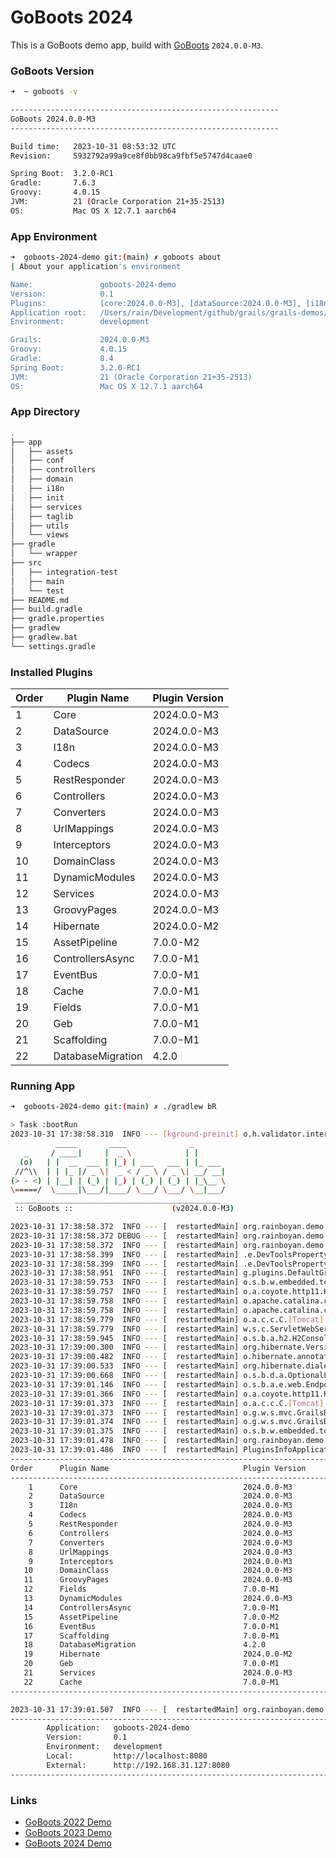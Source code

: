 # GoBoots 2024

This is a GoBoots demo app, build with [GoBoots](https://github.com/rainboyan/GoBoots) `2024.0.0-M3`.

### GoBoots Version

```bash
➜  ~ goboots -v

------------------------------------------------------------
GoBoots 2024.0.0-M3
------------------------------------------------------------

Build time:   2023-10-31 08:53:32 UTC
Revision:     5932792a99a9ce8f0bb98ca9fbf5e5747d4caae0

Spring Boot:  3.2.0-RC1
Gradle:       7.6.3
Groovy:       4.0.15
JVM:          21 (Oracle Corporation 21+35-2513)
OS:           Mac OS X 12.7.1 aarch64
```

### App Environment

```bash
➜  goboots-2024-demo git:(main) ✗ goboots about
| About your application's environment

Name:               goboots-2024-demo
Version:            0.1
Plugins:            [core:2024.0.0-M3], [dataSource:2024.0.0-M3], [i18n:2024.0.0-M3], [codecs:2024.0.0-M3], [restResponder:2024.0.0-M3], [controllers:2024.0.0-M3], [converters:2024.0.0-M3], [urlMappings:2024.0.0-M3], [interceptors:2024.0.0-M3], [domainClass:2024.0.0-M3], [services:2024.0.0-M3], [groovyPages:2024.0.0-M3], [cache:7.0.0-M1], [controllersAsync:7.0.0-M1], [fields:7.0.0-M1], [hibernate:2024.0.0-M2], [assetPipeline:7.0.0-M2], [scaffolding:7.0.0-M1], [eventBus:7.0.0-M1], [dynamicModules:2024.0.0-M3], [geb:7.0.0-M1], [databaseMigration:4.2.0]
Application root:   /Users/rain/Development/github/grails/grails-demos/goboots-2024-demo
Environment:        development

Grails:             2024.0.0-M3
Groovy:             4.0.15
Gradle:             8.4
Spring Boot:        3.2.0-RC1
JVM:                21 (Oracle Corporation 21+35-2513)
OS:                 Mac OS X 12.7.1 aarch64
```

### App Directory

```bash
.
├── app
│   ├── assets
│   ├── conf
│   ├── controllers
│   ├── domain
│   ├── i18n
│   ├── init
│   ├── services
│   ├── taglib
│   ├── utils
│   └── views
├── gradle
│   └── wrapper
├── src
│   ├── integration-test
│   ├── main
│   └── test
├── README.md
├── build.gradle
├── gradle.properties
├── gradlew
├── gradlew.bat
└── settings.gradle
```

### Installed Plugins

| Order   |   Plugin Name        |  Plugin Version               |
|---------|----------------------|-------------------------------|
|    1    |  Core                |  2024.0.0-M3                  |
|    2    |  DataSource          |  2024.0.0-M3                  |
|    3    |  I18n                |  2024.0.0-M3                  |
|    4    |  Codecs              |  2024.0.0-M3                  |
|    5    |  RestResponder       |  2024.0.0-M3                  |
|    6    |  Controllers         |  2024.0.0-M3                  |
|    7    |  Converters          |  2024.0.0-M3                  |
|    8    |  UrlMappings         |  2024.0.0-M3                  |
|    9    |  Interceptors        |  2024.0.0-M3                  |
|   10    |  DomainClass         |  2024.0.0-M3                  |
|   11    |  DynamicModules      |  2024.0.0-M3                  |
|   12    |  Services            |  2024.0.0-M3                  |
|   13    |  GroovyPages         |  2024.0.0-M3                  |
|   14    |  Hibernate           |  2024.0.0-M2                  |
|   15    |  AssetPipeline       |  7.0.0-M2                     |
|   16    |  ControllersAsync    |  7.0.0-M1                     |
|   17    |  EventBus            |  7.0.0-M1                     |
|   18    |  Cache               |  7.0.0-M1                     |
|   19    |  Fields              |  7.0.0-M1                     |
|   20    |  Geb                 |  7.0.0-M1                     |
|   21    |  Scaffolding         |  7.0.0-M1                     |
|   22    |  DatabaseMigration   |  4.2.0                        |


### Running App

```bash
➜  goboots-2024-demo git:(main) ✗ ./gradlew bR

> Task :bootRun
2023-10-31 17:38:58.310  INFO --- [kground-preinit] o.h.validator.internal.util.Version      : HV000001: Hibernate Validator 8.0.1.Final
          _____       ____              _
   _     / ____|     |  _ \            | |
  (o)   | |  __  ___ | |_) | ___   ___ | |_ ___
 //^\\  | | |_ |/ _ \|  _ < / _ \ / _ \| __/ __|
(> - <) | |__| | (_) | |_) | (_) | (_) | |_\__ \
\=====/  \_____|\___/|____/ \___/ \___/ \__|___/
 ______________________________________________
 :: GoBoots ::                      (v2024.0.0-M3)

2023-10-31 17:38:58.372  INFO --- [  restartedMain] org.rainboyan.demo.Application           : Starting Application using Java 21 with PID 29860 (/Users/rain/Development/github/grails/grails-demos/goboots-2024-demo/build/classes/groovy/main started by rain in /Users/rain/Development/github/grails/grails-demos/goboots-2024-demo)
2023-10-31 17:38:58.372 DEBUG --- [  restartedMain] org.rainboyan.demo.Application           : Running with Spring Boot v3.2.0-RC1, Spring v6.1.0-RC1
2023-10-31 17:38:58.372  INFO --- [  restartedMain] org.rainboyan.demo.Application           : The following 1 profile is active: "development"
2023-10-31 17:38:58.399  INFO --- [  restartedMain] .e.DevToolsPropertyDefaultsPostProcessor : Devtools property defaults active! Set 'spring.devtools.add-properties' to 'false' to disable
2023-10-31 17:38:58.399  INFO --- [  restartedMain] .e.DevToolsPropertyDefaultsPostProcessor : For additional web related logging consider setting the 'logging.level.web' property to 'DEBUG'
2023-10-31 17:38:58.951  INFO --- [  restartedMain] g.plugins.DefaultGrailsPluginManager     : Total 22 plugins loaded successfully, take in 119 ms
2023-10-31 17:38:59.753  INFO --- [  restartedMain] o.s.b.w.embedded.tomcat.TomcatWebServer  : Tomcat initialized with port 8080 (http)
2023-10-31 17:38:59.757  INFO --- [  restartedMain] o.a.coyote.http11.Http11NioProtocol      : Initializing ProtocolHandler ["http-nio-8080"]
2023-10-31 17:38:59.758  INFO --- [  restartedMain] o.apache.catalina.core.StandardService   : Starting service [Tomcat]
2023-10-31 17:38:59.758  INFO --- [  restartedMain] o.apache.catalina.core.StandardEngine    : Starting Servlet engine: [Apache Tomcat/10.1.15]
2023-10-31 17:38:59.779  INFO --- [  restartedMain] o.a.c.c.C.[Tomcat].[localhost].[/]       : Initializing Spring embedded WebApplicationContext
2023-10-31 17:38:59.779  INFO --- [  restartedMain] w.s.c.ServletWebServerApplicationContext : Root WebApplicationContext: initialization completed in 1380 ms
2023-10-31 17:38:59.945  INFO --- [  restartedMain] o.s.b.a.h2.H2ConsoleAutoConfiguration    : H2 console available at '/h2-console'. Database available at 'jdbc:h2:mem:devDb'
2023-10-31 17:39:00.300  INFO --- [  restartedMain] org.hibernate.Version                    : HHH000412: Hibernate ORM core version 5.6.15.Final
2023-10-31 17:39:00.482  INFO --- [  restartedMain] o.hibernate.annotations.common.Version   : HCANN000001: Hibernate Commons Annotations {5.1.2.Final}
2023-10-31 17:39:00.533  INFO --- [  restartedMain] org.hibernate.dialect.Dialect            : HHH000400: Using dialect: org.hibernate.dialect.H2Dialect
2023-10-31 17:39:00.668  INFO --- [  restartedMain] o.s.b.d.a.OptionalLiveReloadServer       : LiveReload server is running on port 35729
2023-10-31 17:39:01.146  INFO --- [  restartedMain] o.s.b.a.e.web.EndpointLinksResolver      : Exposing 15 endpoint(s) beneath base path '/actuator'
2023-10-31 17:39:01.366  INFO --- [  restartedMain] o.a.coyote.http11.Http11NioProtocol      : Starting ProtocolHandler ["http-nio-8080"]
2023-10-31 17:39:01.373  INFO --- [  restartedMain] o.a.c.c.C.[Tomcat].[localhost].[/]       : Initializing Spring GrailsDispatcherServlet 'dispatcherServlet'
2023-10-31 17:39:01.373  INFO --- [  restartedMain] o.g.w.s.mvc.GrailsDispatcherServlet      : Initializing Servlet 'dispatcherServlet'
2023-10-31 17:39:01.374  INFO --- [  restartedMain] o.g.w.s.mvc.GrailsDispatcherServlet      : Completed initialization in 1 ms
2023-10-31 17:39:01.375  INFO --- [  restartedMain] o.s.b.w.embedded.tomcat.TomcatWebServer  : Tomcat started on port 8080 (http) with context path ''
2023-10-31 17:39:01.478  INFO --- [  restartedMain] org.rainboyan.demo.Application           : Started Application in 3.316 seconds (process running for 3.756)
2023-10-31 17:39:01.486  INFO --- [  restartedMain] PluginsInfoApplicationContextInitializer :
----------------------------------------------------------------------------------------------
Order      Plugin Name                              Plugin Version                     Enabled
----------------------------------------------------------------------------------------------
    1      Core                                     2024.0.0-M3                              Y
    2      DataSource                               2024.0.0-M3                              Y
    3      I18n                                     2024.0.0-M3                              Y
    4      Codecs                                   2024.0.0-M3                              Y
    5      RestResponder                            2024.0.0-M3                              Y
    6      Controllers                              2024.0.0-M3                              Y
    7      Converters                               2024.0.0-M3                              Y
    8      UrlMappings                              2024.0.0-M3                              Y
    9      Interceptors                             2024.0.0-M3                              Y
   10      DomainClass                              2024.0.0-M3                              Y
   11      GroovyPages                              2024.0.0-M3                              Y
   12      Fields                                   7.0.0-M1                                 Y
   13      DynamicModules                           2024.0.0-M3                              Y
   14      ControllersAsync                         7.0.0-M1                                 Y
   15      AssetPipeline                            7.0.0-M2                                 Y
   16      EventBus                                 7.0.0-M1                                 Y
   17      Scaffolding                              7.0.0-M1                                 Y
   18      DatabaseMigration                        4.2.0                                    Y
   19      Hibernate                                2024.0.0-M2                              Y
   20      Geb                                      7.0.0-M1                                 Y
   21      Services                                 2024.0.0-M3                              Y
   22      Cache                                    7.0.0-M1                                 Y
----------------------------------------------------------------------------------------------

2023-10-31 17:39:01.507  INFO --- [  restartedMain] org.rainboyan.demo.Application           :
----------------------------------------------------------------------------------------------
        Application:   goboots-2024-demo
        Version:       0.1
        Environment:   development
        Local:         http://localhost:8080
        External:      http://192.168.31.127:8080
----------------------------------------------------------------------------------------------
```

### Links

* [GoBoots 2022 Demo](https://github.com/rainboyan/goboots-2022-demo)
* [GoBoots 2023 Demo](https://github.com/rainboyan/goboots-2023-demo)
* [GoBoots 2024 Demo](https://github.com/rainboyan/goboots-2024-demo)

